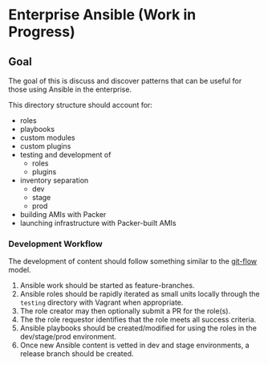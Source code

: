 # Enterprise Ansible (Work in Progress)

## Goal

The goal of this is discuss and discover patterns that can be useful for those using Ansible in the enterprise.

This directory structure should account for:

* roles
* playbooks
* custom modules
* custom plugins
* testing and development of
  * roles
  * plugins
* inventory separation
  * dev
  * stage
  * prod
* building AMIs with Packer
* launching infrastructure with Packer-built AMIs



### Development Workflow


The development of content should follow something similar to the [git-flow](https://www.atlassian.com/git/tutorials/comparing-workflows/gitflow-workflow) model.

1. Ansible work should be started as feature-branches.  
1. Ansible roles should be rapidly iterated as small units locally through the `testing` directory with Vagrant when appropriate.
1. The role creator may then optionally submit a PR for the role(s).   
1. The the role requestor identifies that the role meets all success criteria. 
1. Ansible playbooks should be created/modified for using the roles in the dev/stage/prod environment.
1. Once new Ansible content is vetted in dev and stage environments, a release branch should be created.